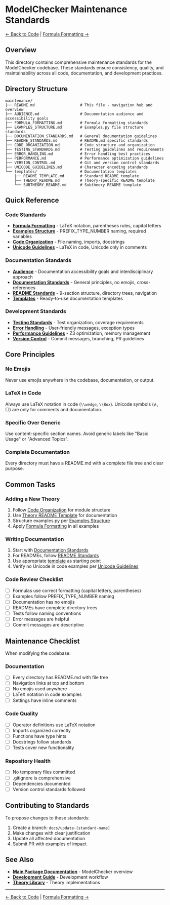 # ModelChecker Maintenance Standards

[← Back to Code](../README.md) | [Formula Formatting →](FORMULA_FORMATTING.md)

## Overview

This directory contains comprehensive maintenance standards for the ModelChecker codebase. These standards ensure consistency, quality, and maintainability across all code, documentation, and development practices.

## Directory Structure

```
maintenance/
├── README.md                    # This file - navigation hub and overview
├── AUDIENCE.md                  # Documentation audience and accessibility goals
├── FORMULA_FORMATTING.md        # Formula formatting standards
├── EXAMPLES_STRUCTURE.md        # Examples.py file structure standards
├── DOCUMENTATION_STANDARDS.md   # General documentation guidelines
├── README_STANDARDS.md          # README.md specific standards
├── CODE_ORGANIZATION.md         # Code structure and organization
├── TESTING_STANDARDS.md         # Testing guidelines and requirements
├── ERROR_HANDLING.md            # Error handling best practices
├── PERFORMANCE.md               # Performance optimization guidelines
├── VERSION_CONTROL.md           # Git and version control standards
├── UNICODE_GUIDELINES.md        # Character encoding standards
└── templates/                   # Documentation templates
    ├── README_TEMPLATE.md       # Standard README template
    ├── THEORY_README.md         # Theory-specific README template
    └── SUBTHEORY_README.md      # Subtheory README template
```

## Quick Reference

### Code Standards

- **[Formula Formatting](FORMULA_FORMATTING.md)** - LaTeX notation, parentheses rules, capital letters
- **[Examples Structure](EXAMPLES_STRUCTURE.md)** - PREFIX_TYPE_NUMBER naming, required variables
- **[Code Organization](CODE_ORGANIZATION.md)** - File naming, imports, docstrings
- **[Unicode Guidelines](UNICODE_GUIDELINES.md)** - LaTeX in code, Unicode only in comments

### Documentation Standards

- **[Audience](AUDIENCE.md)** - Documentation accessibility goals and interdisciplinary approach
- **[Documentation Standards](DOCUMENTATION_STANDARDS.md)** - General principles, no emojis, cross-references
- **[README Standards](README_STANDARDS.md)** - 9-section structure, directory trees, navigation
- **[Templates](templates/)** - Ready-to-use documentation templates

### Development Standards

- **[Testing Standards](TESTING_STANDARDS.md)** - Test organization, coverage requirements
- **[Error Handling](ERROR_HANDLING.md)** - User-friendly messages, exception types
- **[Performance Guidelines](PERFORMANCE.md)** - Z3 optimization, memory management
- **[Version Control](VERSION_CONTROL.md)** - Commit messages, branching, PR guidelines

## Core Principles

### No Emojis

Never use emojis anywhere in the codebase, documentation, or output.

### LaTeX in Code

Always use LaTeX notation in code (`\\wedge`, `\\Box`). Unicode symbols (∧, □) are only for comments and documentation.

### Specific Over Generic

Use content-specific section names. Avoid generic labels like "Basic Usage" or "Advanced Topics".

### Complete Documentation

Every directory must have a README.md with a complete file tree and clear purpose.

## Common Tasks

### Adding a New Theory

1. Follow [Code Organization](CODE_ORGANIZATION.md) for module structure
2. Use [Theory README Template](templates/THEORY_README.md) for documentation
3. Structure examples.py per [Examples Structure](EXAMPLES_STRUCTURE.md)
4. Apply [Formula Formatting](FORMULA_FORMATTING.md) in all examples

### Writing Documentation

1. Start with [Documentation Standards](DOCUMENTATION_STANDARDS.md)
2. For READMEs, follow [README Standards](README_STANDARDS.md)
3. Use appropriate [template](templates/) as starting point
4. Verify no Unicode in code examples per [Unicode Guidelines](UNICODE_GUIDELINES.md)

### Code Review Checklist

- [ ] Formulas use correct formatting (capital letters, parentheses)
- [ ] Examples follow PREFIX_TYPE_NUMBER naming
- [ ] Documentation has no emojis
- [ ] READMEs have complete directory trees
- [ ] Tests follow naming conventions
- [ ] Error messages are helpful
- [ ] Commit messages are descriptive

## Maintenance Checklist

When modifying the codebase:

### Documentation

- [ ] Every directory has README.md with file tree
- [ ] Navigation links at top and bottom
- [ ] No emojis used anywhere
- [ ] LaTeX notation in code examples
- [ ] Settings have inline comments

### Code Quality

- [ ] Operator definitions use LaTeX notation
- [ ] Imports organized correctly
- [ ] Functions have type hints
- [ ] Docstrings follow standards
- [ ] Tests cover new functionality

### Repository Health

- [ ] No temporary files committed
- [ ] .gitignore is comprehensive
- [ ] Dependencies documented
- [ ] Version control standards followed

## Contributing to Standards

To propose changes to these standards:

1. Create a branch: `docs/update-[standard-name]`
2. Make changes with clear justification
3. Update all affected documentation
4. Submit PR with examples of impact

## See Also

- **[Main Package Documentation](../README.md)** - ModelChecker overview
- **[Development Guide](../docs/DEVELOPMENT.md)** - Development workflow
- **[Theory Library](../src/model_checker/theory_lib/README.md)** - Theory implementations

---

[← Back to Code](../README.md) | [Formula Formatting →](FORMULA_FORMATTING.md)
